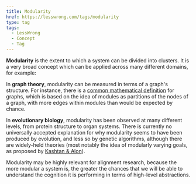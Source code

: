 ```yaml
---
title: Modularity
href: https://lesswrong.com/tags/modularity
type: tag
tags:
  - LessWrong
  - Concept
  - Tag
---
```


**Modularity** is the extent to which a system can be divided into clusters. It is a very broad concept which can be applied across many different domains, for example:

In **graph theory**, modularity can be measured in terms of a graph's structure. For instance, there is a [common mathematical definition](https://en.wikipedia.org/wiki/Modularity_(networks)) for graphs, which is based on the idea of modules as partitions of the nodes of a graph, with more edges within modules than would be expected by chance.

In **evolutionary biology**, modularity has been observed at many different levels, from protein structure to organ systems. There is currently no universally accepted explanation for why modularity seems to have been produced by evolution, and less so by genetic algorithms, although there are widely-held theories (most notably the idea of modularly varying goals, as proposed by [Kashtan & Alon](https://www.pnas.org/doi/10.1073/pnas.0503610102)).

Modularity may be highly relevant for alignment research, because the more modular a system is, the greater the chances that we will be able to understand the cognition it is performing in terms of high-level abstractions.